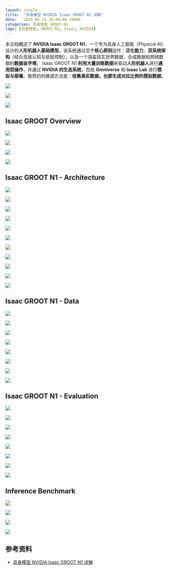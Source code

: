 ```yaml
---
layout: single
title:  "具身模型 NVIDIA Isaac GROOT N1 详解"
date:   2025-06-14 20:00:00 +0800
categories: 具身智能 GROOT-N1
tags: [具身智能, GROOT-N1, Isaac, NVIDIA]
---
```


本文档概述了 **NVIDIA Isaac GROOT N1**，一个专为具身人工智能（Physical AI）设计的**人形机器人基础模型**。该系统通过**三个核心原则**运作：**泛化能力**、**双系统架构**（结合高层认知与低层控制），以及一个涵盖现实世界数据、合成数据和网络数据的**数据金字塔**。 Isaac GROOT N1 **利用大量训练数据**来驱动**人形机器人**进行**通用型操作**，并通过 **NVIDIA 的生态系统**，包括 **Omniverse** 和 **Isaac Lab** 进行**模拟与部署**。推荐的的微调方法是：**收集真实数据，也要生成对应比例的模拟数据**。

<!--more-->

![](/images/2025/NVIDIA/IsaacGROOT-N1/00.jpg)

![](/images/2025/NVIDIA/IsaacGROOT-N1/01.jpg)

![](/images/2025/NVIDIA/IsaacGROOT-N1/02.jpg)

## Isaac GROOT Overview

![](/images/2025/NVIDIA/IsaacGROOT-N1/03.jpg)

![](/images/2025/NVIDIA/IsaacGROOT-N1/04.jpg)

![](/images/2025/NVIDIA/IsaacGROOT-N1/05.jpg)

![](/images/2025/NVIDIA/IsaacGROOT-N1/06.jpg)

## Isaac GROOT N1 - Architecture

![](/images/2025/NVIDIA/IsaacGROOT-N1/07.jpg)

![](/images/2025/NVIDIA/IsaacGROOT-N1/08.jpg)

![](/images/2025/NVIDIA/IsaacGROOT-N1/09.jpg)

![](/images/2025/NVIDIA/IsaacGROOT-N1/10.jpg)

![](/images/2025/NVIDIA/IsaacGROOT-N1/11.jpg)

![](/images/2025/NVIDIA/IsaacGROOT-N1/12.jpg)

![](/images/2025/NVIDIA/IsaacGROOT-N1/13.jpg)

![](/images/2025/NVIDIA/IsaacGROOT-N1/14.jpg)

![](/images/2025/NVIDIA/IsaacGROOT-N1/15.jpg)

![](/images/2025/NVIDIA/IsaacGROOT-N1/16.jpg)

![](/images/2025/NVIDIA/IsaacGROOT-N1/17.jpg)

## Isaac GROOT N1 - Data

![](/images/2025/NVIDIA/IsaacGROOT-N1/18.jpg)

![](/images/2025/NVIDIA/IsaacGROOT-N1/19.jpg)

![](/images/2025/NVIDIA/IsaacGROOT-N1/20.jpg)

![](/images/2025/NVIDIA/IsaacGROOT-N1/21.jpg)

![](/images/2025/NVIDIA/IsaacGROOT-N1/22.jpg)

![](/images/2025/NVIDIA/IsaacGROOT-N1/23.jpg)

![](/images/2025/NVIDIA/IsaacGROOT-N1/24.jpg)

![](/images/2025/NVIDIA/IsaacGROOT-N1/25.jpg)

## Isaac GROOT N1 - Evaluation

![](/images/2025/NVIDIA/IsaacGROOT-N1/26.jpg)

![](/images/2025/NVIDIA/IsaacGROOT-N1/27.jpg)

![](/images/2025/NVIDIA/IsaacGROOT-N1/28.jpg)

![](/images/2025/NVIDIA/IsaacGROOT-N1/29.jpg)

![](/images/2025/NVIDIA/IsaacGROOT-N1/30.jpg)

![](/images/2025/NVIDIA/IsaacGROOT-N1/31.jpg)

![](/images/2025/NVIDIA/IsaacGROOT-N1/32.jpg)

![](/images/2025/NVIDIA/IsaacGROOT-N1/33.jpg)

## Inference Benchmark

![](/images/2025/NVIDIA/IsaacGROOT-N1/34.jpg)

![](/images/2025/NVIDIA/IsaacGROOT-N1/35.jpg)

![](/images/2025/NVIDIA/IsaacGROOT-N1/36.jpg)

![](/images/2025/NVIDIA/IsaacGROOT-N1/37.jpg)


## 参考资料
- [具身模型 NVIDIA lsaac GROOT N1 详解](https://www.bilibili.com/video/BV1M3jmzuEJR)
